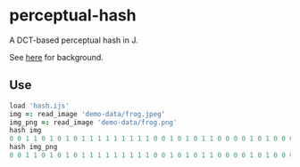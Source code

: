 # perceptual-hash

A DCT-based perceptual hash in J.

See [here](https://www.phash.org/docs/pubs/thesis_zauner.pdf) for background.

## Use

```j
load 'hash.ijs'
img =: read_image 'demo-data/frog.jpeg'
img_png =: read_image 'demo-data/frog.png'
hash img
0 0 1 1 0 1 0 1 0 1 1 1 1 1 1 1 1 1 0 0 1 0 1 0 1 1 0 0 0 0 1 0 1 0 0 0 0 1 1 1 0 1 1 0 1 1 0 0 0 0 0 1 1 1 0 1 0 0 1 0 1 0 0 0
hash img_png
0 0 1 1 0 1 0 1 0 1 1 1 1 1 1 1 1 1 0 0 1 0 1 0 1 1 0 0 0 0 1 0 1 0 0 0 0 1 1 1 0 1 1 0 1 1 0 0 0 0 0 1 1 1 0 1 0 0 1 0 1 0 0 0
```
